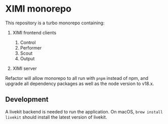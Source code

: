 # XIMI monorepo

This repository is a turbo monorepo containing:

1. XIMI frontend clients

   1. Control
   2. Performer
   3. Scout
   4. Output

2. XIMI server

Refactor will allow monorepo to all run with `pnpm` instead of npm, and upgrade all dependency packages as well as the node version to v18.x.

## Development

A livekit backend is needed to run the application. On macOS, `brew install livekit` should install the latest version of livekit.
